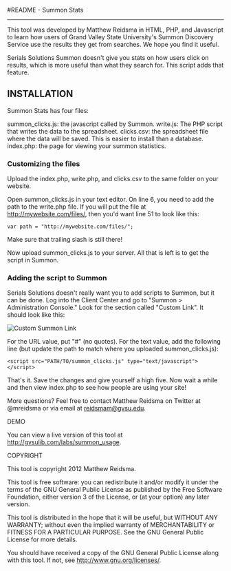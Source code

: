 #README - Summon Stats

---

This tool was developed by Matthew Reidsma in HTML, PHP, and Javascript to learn how users of Grand Valley State University's Summon Discovery Service use the results they get from searches. We hope you find it useful.

Serials Solutions Summon doesn't give you stats on how users click on results, which is more useful than what they search for. This script adds that feature.

## INSTALLATION

Summon Stats has four files:

summon\_clicks.js: the javascript called by Summon.
write.js: The PHP script that writes the data to the spreadsheet.
clicks.csv: the spreadsheet file where the data will be saved. This is easier to install than a database.
index.php: the page for viewing your summon statistics.

### Customizing the files

Upload the index.php, write.php, and clicks.csv to the same folder on your website.

Open summon_clicks.js in your text editor. On line 6, you need to add the path to the write.php file. If you will put the file at http://mywebsite.com/files/, then you'd want line 51 to look like this:

	var path = "http://mywebsite.com/files/";
	
Make sure that trailing slash is still there!

Now upload summon_clicks.js to your server. All that is left is to get the script in Summon.

### Adding the script to Summon

Serials Solutions doesn't really want you to add scripts to Summon, but it can be done. Log into the Client Center and go to "Summon > Administration Console." Look for the section called "Custom Link". It should look like this:

<img src="http://www.daveyp.com/blog/wp-content/uploads/2012/01/300x50xsummon2-300x50.png.pagespeed.ic.Qc0I-Hwaan.png" alt="Custom Summon Link" />

For the URL value, put "#" (no quotes). For the text value, add the following line (but update the path to match where you uploaded summon_clicks.js):

	<script src="PATH/TO/summon_clicks.js" type="text/javascript"></script>

That's it. Save the changes and give yourself a high five. Now wait a while and then view index.php to see how people are using your site!

More questions? Feel free to contact Matthew Reidsma on Twitter at @mreidsma or via email at reidsmam@gvsu.edu.

DEMO

You can view a live version of this tool at http://gvsulib.com/labs/summon_usage.

COPYRIGHT

This tool is copyright 2012 Matthew Reidsma. 

This tool is free software: you can redistribute it and/or modify it under the terms of the GNU General Public License as published by the Free Software Foundation, either version 3 of the License, or (at your option) any later version.

This tool is distributed in the hope that it will be useful, but WITHOUT ANY WARRANTY; without even the implied warranty of MERCHANTABILITY or FITNESS FOR A PARTICULAR PURPOSE. See the GNU General Public License for more details.

You should have received a copy of the GNU General Public License along with this tool. If not, see <http://www.gnu.org/licenses/>.